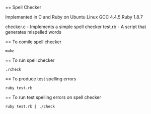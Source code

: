 == Spell Checker

  Implemented in C and Ruby on Ubuntu Linux
  GCC 4.4.5
  Ruby 1.8.7
  
  checker.c - Implements a simple spell checker
  test.rb   - A script that generates mispelled words

== To comile spell checker

    make

== To run spell checker

    ./check

== To produce test spelling errors

    ruby test.rb

== To run test spelling errors on spell checker

    ruby test.rb | ./check
